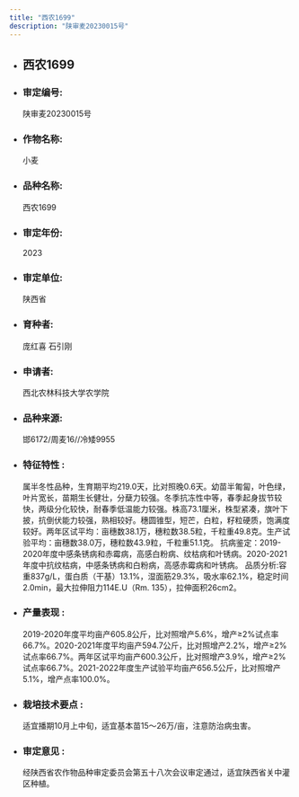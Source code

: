 ```yaml
---
title: "西农1699"
description: "陕审麦20230015号"
---
```

* ## 西农1699
* ###  审定编号:  
   陕审麦20230015号

*  ### 作物名称:  
   小麦

*   ###  品种名称: 
    西农1699

*   ### 审定年份: 
    2023

*   ### 审定单位:  
    陕西省

*   ### 育种者:  
    庞红喜 石引刚

*   ### 申请者:  
    西北农林科技大学农学院

*   ### 品种来源:  
    邯6172/周麦16//冷矮9955

*   ### 特征特性 : 
    属半冬性品种，生育期平均219.0天，比对照晚0.6天。幼苗半匍匐，叶色绿，叶片宽长，苗期生长健壮，分蘖力较强。冬季抗冻性中等，春季起身拔节较快，两级分化较快，耐春季低温能力较强。株高73.1厘米，株型紧凑，旗叶下披，抗倒伏能力较强，熟相较好。穗圆锥型，短芒，白粒，籽粒硬质，饱满度较好。两年区试平均：亩穗数38.1万，穗粒数38.5粒，千粒重49.8克。生产试验平均：亩穗数38.0万，穗粒数43.9粒，千粒重51.1克。
抗病鉴定：2019-2020年度中感条锈病和赤霉病，高感白粉病、纹枯病和叶锈病。2020-2021年度中抗纹枯病，中感条锈病和白粉病，高感赤霉病和叶锈病。
品质分析:容重837g/L，蛋白质（干基）13.1%，湿面筋29.3%，吸水率62.1%，稳定时间2.0min，最大拉伸阻力114E.U（Rm. 135），拉伸面积26cm2。

*   ### 产量表现 : 
    2019-2020年度平均亩产605.8公斤，比对照增产5.6%，增产≥2%试点率66.7%。2020-2021年度平均亩产594.7公斤，比对照增产2.2%，增产≥2%试点率66.7%。两年区试平均亩产600.3公斤，比对照增产3.9%，增产≥2%试点率66.7%。2021-2022年度生产试验平均亩产656.5公斤，比对照增产5.1%，增产点率100.0%。

*   ### 栽培技术要点 : 
    适宜播期10月上中旬，适宜基本苗15～26万/亩，注意防治病虫害。

*   ### 审定意见 : 
    经陕西省农作物品种审定委员会第五十八次会议审定通过，适宜陕西省关中灌区种植。
